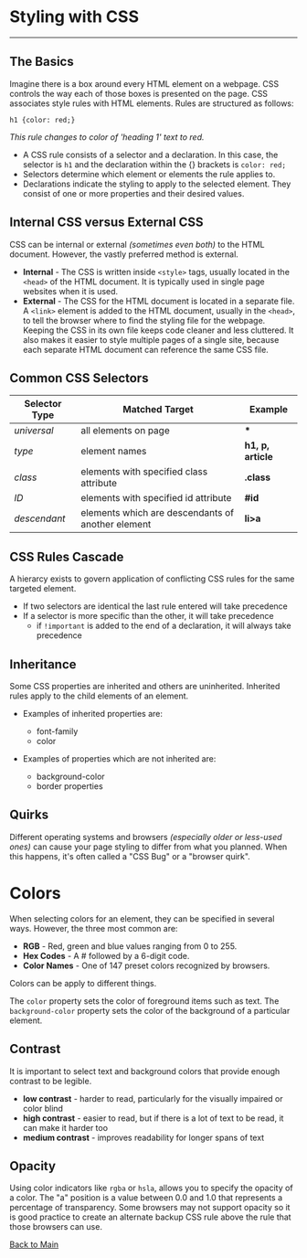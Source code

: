 # Styling with CSS

---

## The Basics

Imagine there is a box around every HTML element on a webpage. CSS controls the way each of those boxes is presented on the page. CSS associates style rules with HTML elements. Rules are structured as follows:

```
h1 {color: red;}
```

_This rule changes to color of 'heading 1' text to red._

- A CSS rule consists of a selector and a declaration. In this case, the selector is `h1` and the declaration within the {} brackets is `color: red;`
- Selectors determine which element or elements the rule applies to.
- Declarations indicate the styling to apply to the selected element. They consist of one or more properties and their desired values.

## Internal CSS versus External CSS

CSS can be internal or external _(sometimes even both)_ to the HTML document. However, the vastly preferred method is external.

- **Internal** - The CSS is written inside `<style>` tags, usually located in the `<head>` of the HTML document. It is typically used in single page websites when it is used.
- **External** - The CSS for the HTML document is located in a separate file. A `<link>` element is added to the HTML document, usually in the `<head>`, to tell the browser where to find the styling file for the webpage. Keeping the CSS in its own file keeps code cleaner and less cluttered. It also makes it easier to style multiple pages of a single site, because each separate HTML document can reference the same CSS file.

## Common CSS Selectors

| **Selector Type** | **Matched Target**                                | **Example**        |
| ----------------- | ------------------------------------------------- | ------------------ |
| _universal_       | all elements on page                              | **\***             |
| _type_            | element names                                     | **h1, p, article** |
| _class_           | elements with specified class attribute           | **.class**         |
| _ID_              | elements with specified id attribute              | **\#id**           |
| _descendant_      | elements which are descendants of another element | **li>a**           |

## CSS Rules Cascade

A hierarcy exists to govern application of conflicting CSS rules for the same targeted element.

- If two selectors are identical the last rule entered will take precedence
- If a selector is more specific than the other, it will take precedence
  - if `!important` is added to the end of a declaration, it will always take precedence

## Inheritance

Some CSS properties are inherited and others are uninherited. Inherited rules apply to the child elements of an element.

- Examples of inherited properties are:

  - font-family
  - color

- Examples of properties which are not inherited are:
  - background-color
  - border properties

## Quirks

Different operating systems and browsers _(especially older or less-used ones)_ can cause your page styling to differ from what you planned. When this happens, it's often called a "CSS Bug" or a "browser quirk".

# Colors

When selecting colors for an element, they can be specified in several ways. However, the three most common are:

- **RGB** - Red, green and blue values ranging from 0 to 255.
- **Hex Codes** - A \# followed by a 6-digit code.
- **Color Names** - One of 147 preset colors recognized by browsers.

Colors can be apply to different things.

The `color` property sets the color of foreground items such as text.
The `background-color` property sets the color of the background of a particular element.

## Contrast

It is important to select text and background colors that provide enough contrast to be legible.

- **low contrast** - harder to read, particularly for the visually impaired or color blind
- **high contrast** - easier to read, but if there is a lot of text to be read, it can make it harder too
- **medium contrast** - improves readability for longer spans of text

## Opacity

Using color indicators like `rgba` or `hsla`, allows you to specify the opacity of a color. The "a" position is a value between 0.0 and 1.0 that represents a percentage of transparency. Some browsers may not support opacity so it is good practice to create an alternate backup CSS rule above the rule that those browsers can use.

[Back to Main](README.md)

